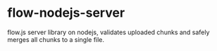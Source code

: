 # flow-nodejs-server
flow.js server library on nodejs, validates uploaded chunks and safely merges all chunks to a single file.
